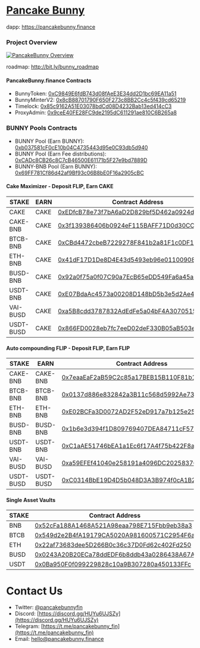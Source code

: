 # [Pancake Bunny](https://pancakebunny.finance)
dapp: https://pancakebunny.finance

### Project Overview  
[![PancakeBunny Overview](http://img.youtube.com/vi/xPUI9Eku4pE/default.jpg)](https://youtu.be/xPUI9Eku4pE)

roadmap: http://bit.ly/bunny_roadmap

#### PancakeBunny.finance Contracts
- BunnyToken: [0xC9849E6fdB743d08fAeE3E34dd2D1bc69EA11a51](https://bscscan.com/address/0xC9849E6fdB743d08fAeE3E34dd2D1bc69EA11a51)
- BunnyMinterV2: [0x8cB88701790F650F273c8BB2Cc4c5f439cd65219](https://bscscan.com/address/0x8cb88701790f650f273c8bb2cc4c5f439cd65219)  
- Timelock: [0x85c9162A51E03078bdCd08D4232Bab13ed414cC3](https://bscscan.com/address/0x85c9162A51E03078bdCd08D4232Bab13ed414cC3)
- ProxyAdmin: [0x9ceE40FE28FC9de2195dC611291ae810C6B265a8](https://bscscan.com/address/0x9ceE40FE28FC9de2195dC611291ae810C6B265a8)

### BUNNY Pools Contracts
- BUNNY Pool (Earn BUNNY): [0xb037581cF0cE10b04C4735443d95e0C93db5d940](https://bscscan.com/address/0xb037581cf0ce10b04c4735443d95e0c93db5d940) 
- BUNNY Pool (Earn Fee distributions): [0xCADc8CB26c8C7cB46500E61171b5F27e9bd7889D](https://bscscan.com/address/0xCADc8CB26c8C7cB46500E61171b5F27e9bd7889D)
- BUNNY-BNB Pool (Earn BUNNY): [0x69FF781Cf86d42af9Bf93c06B8bE0F16a2905cBC](https://bscscan.com/address/0x69ff781cf86d42af9bf93c06b8be0f16a2905cbc)

#### Cake Maximizer - Deposit FLIP, Earn CAKE
| STAKE     | EARN |     Contract Address |
|------|-----|--------------|
| CAKE | CAKE | [0xEDfcB78e73f7bA6aD2D829bf5D462a0924da28eD](https://bscscan.com/address/0xEDfcB78e73f7bA6aD2D829bf5D462a0924da28eD)|
| CAKE-BNB | CAKE | [0x3f139386406b0924eF115BAFF71D0d30CC090Bd5](https://bscscan.com/address/0x3f139386406b0924eF115BAFF71D0d30CC090Bd5)|
| BTCB-BNB | CAKE | [0xCBd4472cbeB7229278F841b2a81F1c0DF1AD0058](https://bscscan.com/address/0xCBd4472cbeB7229278F841b2a81F1c0DF1AD0058)|
| ETH-BNB | CAKE | [0x41dF17D1De8D4E43d5493eb96e01100908FCcc4f](https://bscscan.com/address/0x41dF17D1De8D4E43d5493eb96e01100908FCcc4f)|
| BUSD-BNB | CAKE | [0x92a0f75a0f07C90a7EcB65eDD549Fa6a45a4975C](https://bscscan.com/address/0x92a0f75a0f07C90a7EcB65eDD549Fa6a45a4975C)|
| USDT-BNB | CAKE | [0xE07BdaAc4573a00208D148bD5b3e5d2Ae4Ebd0Cc](https://bscscan.com/address/0xE07BdaAc4573a00208D148bD5b3e5d2Ae4Ebd0Cc)|
| VAI-BUSD | CAKE | [0xa5B8cdd3787832AdEdFe5a04bF4A307051538FF2](https://bscscan.com/address/0xa5B8cdd3787832AdEdFe5a04bF4A307051538FF2)|
| USDT-BUSD | CAKE | [0x866FD0028eb7fc7eeD02deF330B05aB503e199d4](https://bscscan.com/address/0x866FD0028eb7fc7eeD02deF330B05aB503e199d4)|

#### Auto compounding FLIP - Deposit FLIP, Earn FLIP
| STAKE | EARN |     Contract Address |
|------|-----|--------------|
| CAKE-BNB | CAKE-BNB | [0x7eaaEaF2aB59C2c85a17BEB15B110F81b192e98a](https://bscscan.com/address/0x7eaaEaF2aB59C2c85a17BEB15B110F81b192e98a)|
| BTCB-BNB | BTCB-BNB | [0x0137d886e832842a3B11c568d5992Ae73f7A792e](https://bscscan.com/address/0x0137d886e832842a3B11c568d5992Ae73f7A792e)|
| ETH-BNB | ETH-BNB | [0xE02BCFa3D0072AD2F52eD917a7b125e257c26032](https://bscscan.com/address/0xE02BCFa3D0072AD2F52eD917a7b125e257c26032)|
| BUSD-BNB | BUSD-BNB | [0x1b6e3d394f1D809769407DEA84711cF57e507B99](https://bscscan.com/address/0x1b6e3d394f1D809769407DEA84711cF57e507B99)|
| USDT-BNB | USDT-BNB | [0xC1aAE51746bEA1a1Ec6f17A4f75b422F8a656ee6](https://bscscan.com/address/0xC1aAE51746bEA1a1Ec6f17A4f75b422F8a656ee6)|
| VAI-BUSD | VAI-BUSD | [0xa59EFEf41040e258191a4096DC202583765a43E7](https://bscscan.com/address/0xa59EFEf41040e258191a4096DC202583765a43E7)|
| USDT-BUSD | USDT-BUSD | [0xC0314BbE19D4D5b048D3A3B974f0cA1B2cEE5eF3](https://bscscan.com/address/0xC0314BbE19D4D5b048D3A3B974f0cA1B2cEE5eF3)|

#### Single Asset Vaults
| STAKE |     Contract Address |
|------|--------------|
| BNB | [0x52cFa188A1468A521A98eaa798E715Fbb9eb38a3](https://bscscan.com/address/0x52cFa188A1468A521A98eaa798E715Fbb9eb38a3)|
| BTCB | [0x549d2e2B4fA19179CA5020A981600571C2954F6a](https://bscscan.com/address/0x549d2e2B4fA19179CA5020A981600571C2954F6a)|
| ETH | [0x22af73683dee5D266B0c36c37D0Fd62c402Fd250](https://bscscan.com/address/0x22af73683dee5D266B0c36c37D0Fd62c402Fd250)|
| BUSD | [0x0243A20B20ECa78ddEDF6b8ddb43a0286438A67A](https://bscscan.com/address/0x0243A20B20ECa78ddEDF6b8ddb43a0286438A67A)|
| USDT | [0x0Ba950F0f099229828c10a9B307280a450133FFc](https://bscscan.com/address/0x0Ba950F0f099229828c10a9B307280a450133FFc)|


# Contact Us
- Twitter: [@pancakebunnyfin](https://twitter.com/pancakebunnyfin)
- Discord: [https://discord.gg/HUYu6UJSZy](https://discord.gg/HUYu6UJSZy)
- Telegram: [https://t.me/pancakebunny_fin](https://t.me/pancakebunny_fin)
- Email: [hello@pancakebunny.finance](mailto:hello@pancakebunny.finance)
